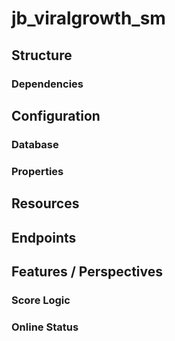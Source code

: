 # jb_viralgrowth_sm

## Structure
### Dependencies

## Configuration
### Database
### Properties

## Resources

## Endpoints

## Features / Perspectives
### Score Logic
### Online Status
